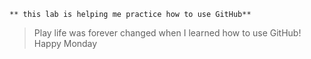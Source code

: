 	** this lab is helping me practice how to use GitHub**
 > Play life was forever changed when I learned how to use GitHub!
Happy Monday
